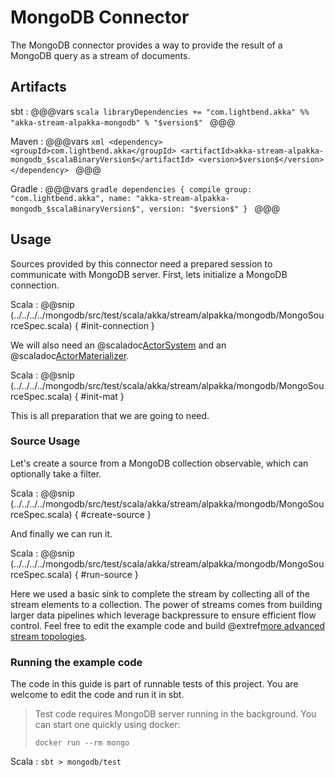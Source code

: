 # MongoDB Connector

The MongoDB connector provides a way to provide the result of a MongoDB query as a stream of documents.

## Artifacts

sbt
:   @@@vars
    ```scala
    libraryDependencies += "com.lightbend.akka" %% "akka-stream-alpakka-mongodb" % "$version$"
    ```
    @@@

Maven
:   @@@vars
    ```xml
    <dependency>
      <groupId>com.lightbend.akka</groupId>
      <artifactId>akka-stream-alpakka-mongodb_$scalaBinaryVersion$</artifactId>
      <version>$version$</version>
    </dependency>
    ```
    @@@

Gradle
:   @@@vars
    ```gradle
    dependencies {
      compile group: "com.lightbend.akka", name: "akka-stream-alpakka-mongodb_$scalaBinaryVersion$", version: "$version$"
    }
    ```
    @@@

## Usage

Sources provided by this connector need a prepared session to communicate with MongoDB server. First, lets initialize a MongoDB connection.

Scala
: @@snip (../../../../mongodb/src/test/scala/akka/stream/alpakka/mongodb/MongoSourceSpec.scala) { #init-connection }

We will also need an @scaladoc[ActorSystem](akka.actor.ActorSystem) and an @scaladoc[ActorMaterializer](akka.stream.ActorMaterializer).

Scala
: @@snip (../../../../mongodb/src/test/scala/akka/stream/alpakka/mongodb/MongoSourceSpec.scala) { #init-mat }

This is all preparation that we are going to need.

### Source Usage

Let's create a source from a MongoDB collection observable, which can optionally take a filter.

Scala
: @@snip (../../../../mongodb/src/test/scala/akka/stream/alpakka/mongodb/MongoSourceSpec.scala) { #create-source }

And finally we can run it.

Scala
: @@snip (../../../../mongodb/src/test/scala/akka/stream/alpakka/mongodb/MongoSourceSpec.scala) { #run-source }

Here we used a basic sink to complete the stream by collecting all of the stream elements to a collection. The power of streams comes from building larger data pipelines which leverage backpressure to ensure efficient flow control. Feel free to edit the example code and build @extref[more advanced stream topologies](akka-docs:scala/stream/stream-introduction).

### Running the example code

The code in this guide is part of runnable tests of this project. You are welcome to edit the code and run it in sbt.

> Test code requires MongoDB server running in the background. You can start one quickly using docker:
>
> `docker run --rm mongo`

Scala
:   ```
    sbt
    > mongodb/test
    ```